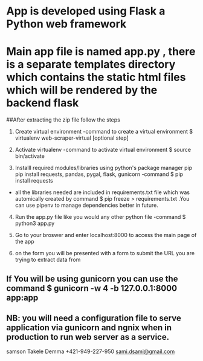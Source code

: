 # App is developed using Flask a Python web framework
# Main app file is named app.py , there is a separate templates directory which contains the static html files which will be rendered by the backend flask 

  ##After extracting the zip file follow the steps 
1. Create virtual environment 
-command to create a virtual environment  $ virtualenv web-scraper-virtual [optional step]
    
2. Activate virtualenv 
-command  to activate virtual environment $ source bin/activate

3. Installl required modules/libraries using python's package manager pip 
pip install requests, pandas, pygal, flask, gunicorn
-command $ pip install requests
* all the libraries needed are included in requirements.txt file which was automically created by 
command $ pip freeze > requirements.txt .You can use pipenv to manage dependencies better in future. 
4. Run the app.py file like you would any other python file 
-command $ python3 app.py 

5. Go to your broswer and enter localhost:8000 to access the main page of the app 

6. on the form you will be presented with a form to submit the URL you are trying to extract data from

## If You will be using gunicorn you can use the command $ gunicorn -w 4 -b 127.0.0.1:8000 app:app
## NB: you will need a configuration file to serve application via gunicorn and ngnix when in production to run web server as a service.


samson Takele Demma
+421-949-227-950
sami.dsami@gmail.com 


